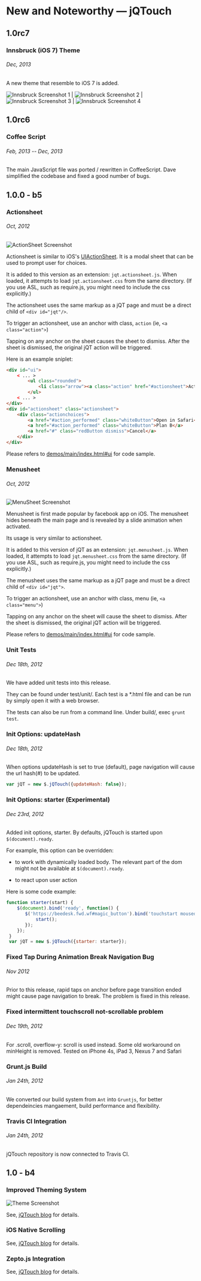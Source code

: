 # New and Noteworthy — jQTouch

## 1.0rc7

### Innsbruck (iOS 7) Theme 

###### Dec, 2013

A new theme that resemble to iOS 7 is added.

![Innsbruck Screenshot 1][11] | ![Innsbruck Screenshot 2][12] | ![Innsbruck Screenshot 3][13] | ![Innsbruck Screenshot 4][14]

## 1.0rc6

### Coffee Script

###### Feb, 2013 -- Dec, 2013

The main JavaScript file was ported / rewritten in CoffeeScript. Dave simplified the codebase and fixed a good number of bugs.


## 1.0.0 - b5

### Actionsheet

###### Oct, 2012

![ActionSheet Screenshot][9]

Actionsheet is similar to iOS's [UIActionSheet][2]. It is a modal sheet that can be used to prompt user for choices. 

It is added to this version as an extension: `jqt.actionsheet.js`. When loaded, it attempts to load `jqt.actionsheet.css` from the same directory. (If you use ASL, such as require.js, you might need to include the css explicitly.) 

The actionsheet uses the same markup as a jQT page and must be a direct child of `<div id="jqt"/>`.

To trigger an actionsheet, use an anchor with class, `action` (ie, `<a class="action">`) 

Tapping on any anchor on the sheet causes the sheet to dismiss. After the sheet is dismissed, the original jQT action will be triggered. 

Here is an example sniplet:

```html    
<div id="ui">
    < ... >
        <ul class="rounded">
            <li class="arrow"><a class="action" href="#actionsheet">Action</a></li>
        </ul>
    < ... >
</div>
<div id="actionsheet" class="actionsheet">
    <div class="actionchoices">
        <a href="#action_performed" class="whiteButton">Open in Safari</a>
        <a href="#action_performed" class="whiteButton">Plan B</a>
        <a href="#" class="redButton dismiss">Cancel</a>
    </div>
</div>
```

Please refers to [demos/main/index.html#ui][4] for code sample.

### Menusheet

###### Oct, 2012

![MenuSheet Screenshot][10] 

Menusheet is first made popular by facebook app on iOS. The menusheet hides beneath the main page and is revealed by a slide animation when activated.

Its usage is very similar to actionsheet. 

It is added to this version of jQT as an extension: `jqt.menusheet.js`. When loaded, it attempts to load `jqt.menusheet.css` from the same directory. (If you use ASL, such as require.js, you might need to include the css explicitly.) 

The menusheet uses the same markup as a jQT page and must be a direct child of `<div id="jqt">`. 

To trigger an actionsheet, use an anchor with class, menu (ie, `<a class="menu">`) 

Tapping on any anchor on the sheet will cause the sheet to dismiss. After the sheet is dismissed, the original jQT action will be triggered. 

Please refers to [demos/main/index.html#ui][4] for code sample. 

### Unit Tests

###### Dec 18th, 2012

We have added unit tests into this release.

They can be found under test/unit/. Each test is a *.html file and can be run by simply open it with a web browser.

The tests can also be run from a command line. Under build/, exec `grunt test`.

### Init Options: updateHash

###### Dec 18th, 2012

When options updateHash is set to true (default), page navigation will cause the url hash(#) to be updated.

```javascript
var jQT = new $.jQTouch({updateHash: false});
```                      

### Init Options: starter (Experimental)

###### Dec 23rd, 2012

Added init options, starter. By defaults, jQTouch is started upon `$(document).ready`.

For example, this option can be overridden:

- to work with dynamically loaded body. The relevant part of the dom might not be available at `$(document).ready`.

- to react upon user action

Here is some code example:

```javascript
function starter(start) {
    $(document).bind('ready', function() {
       $('https://beedesk.fwd.wf#magic_button').bind('touchstart mousedown', function() {
           start();
       });
    });
 }
 var jQT = new $.jQTouch({starter: starter});  
```

### Fixed Tap During Animation Break Navigation Bug

###### Nov 2012

Prior to this release, rapid taps on anchor before page transition ended might cause page navigation to break. The problem is fixed in this release.

### Fixed intermittent touchscroll not-scrollable problem

###### Dec 19th, 2012

For .scroll, overflow-y: scroll is used instead. Some old workaround on minHeight is removed. Tested on iPhone 4s, iPad 3, Nexus 7 and Safari


### Grunt.js Build

###### Jan 24th, 2012

We converted our build system from `Ant` into `Gruntjs`, for better dependeincies mangaement, build performance and flexibility. 

### Travis CI Integration

###### Jan 24th, 2012

jQTouch repository is now connected to Travis CI.

## 1.0 - b4

### Improved Theming System

![Theme Screenshot][3]

See, [jQTouch blog][6] for details.

### iOS Native Scrolling

See, [jQTouch blog][7] for details.

### Zepto.js Integration

See, [jQTouch blog][8] for details.

 [1]: images/ActionSheet_Small.png
 [2]: http://developer.apple.com/library/ios/#documentation/uikit/reference/UIActionSheet_Class/Reference/Reference.html
 [3]: http://25.media.tumblr.com/tumblr_lwknln4IbI1qa206po1_500.png
 [4]: demos/main/index.html#ui
 [6]: http://blog.jqtouch.com/post/14579716419/improved-theming
 [7]: http://blog.jqtouch.com/post/14586457670/ios5-scrolling
 [8]: http://blog.jqtouch.com/post/14576505296/zepto-js
 [9]: https://raw.github.com/senchalabs/jQTouch/gh-pages/screenshots/ActionSheet_Small.png
 [10]: https://raw.github.com/senchalabs/jQTouch/gh-pages/screenshots/MenuSheet_Small.png
 [11]: https://raw.github.com/senchalabs/jQTouch/gh-pages/screenshots/Innsbruck_Main_Small.png
 [12]: https://raw.github.com/senchalabs/jQTouch/gh-pages/screenshots/Innsbruck_EdgetoEdge_List_Small.png
 [13]: https://raw.github.com/senchalabs/jQTouch/gh-pages/screenshots/Innsbruck_Buttons_Small.png
 [14]: https://raw.github.com/senchalabs/jQTouch/gh-pages/screenshots/Innsbruck_Actionsheet_Small.png

